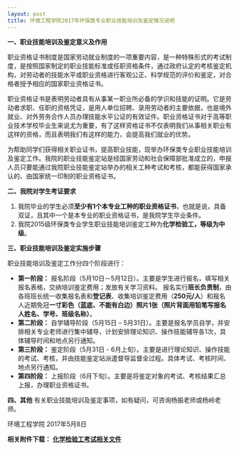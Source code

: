 ```yaml
---
layout: post
title: 环境工程学院2017年环保类专业职业技能培训及鉴定情况说明
---
```


**一、职业技能培训及鉴定意义及作用**

职业资格证书制度是国家劳动就业制度的一项重要内容，是一种特殊形式的考试制度，是按照国家制定的职业技能标准或任职资格条件，通过政府认定的考核鉴定机构，对劳动者的技能水平或职业资格进行客观公正、科学规范的评价和鉴定，对合格者授予相应的国家职业资格证书。

<!--more-->

职业资格证书是表明劳动者具有从事某一职业所必备的学识和技能的证明。它是劳动者求职、任职的资格凭证，是用人单位招聘、录用劳动者的主要依据，也是境外就业、对外劳务合作人员办理技能水平公证的有效证件。职业资格证书对于高等职业技术学校毕业生来说尤为重要，有了这样资格证书不仅表明我们从事相关职业有这样的资格，而且表明我们有这样的能力，会提高我们就业的优势。

为帮助同学们获得相关职业证书，提高职业技能，现举办环保类专业职业技能培训及鉴定工作。我院的职业技能鉴定站是经国家劳动和社会保障部批准成立的，申报人员只要能通过我院职业技能鉴定站举办的相关工种考试和考核，都能获得国家承认的、由国家统一印制的职业资格证书。

**二、我院对学生考证要求**

1. 我院毕业的学生必须**至少有1个本专业工种的职业资格证书**，也就是说，具备双证，且其中一个是本专业的职业资格证书，是我院学生毕业条件。
2. 我院2015级环保类专业学生职业技能培训鉴定工种为**化学检验工，等级为中级**。

**三、职业技能培训及鉴定实施步骤**

职业技能培训及鉴定工作分四个阶段进行：
* **第一阶段：** 报名阶段（5月10日－5月12日）。主要是学生进行报名，填写相关报名表格，交纳培训鉴定费用；发放有关学习资料。
报名实行**班长负责制**，由各班班长统一收集报名表和**登记表**、收集培训鉴定费用（**250元/人**）和报名人近期免冠**一寸彩色（蓝底、不能有白边）照片1张（照片背面用铅笔写报名人姓名、学号、班级名称）**。
* **第二阶段：** 自学辅导阶段（5月15日 – 5月31日）。主要是报名学员自学，并安排相关专业老师进行集中辅导，计划安排理论知识、操作技能辅导各1次，具体辅导时间和地点另行通知。
* **第三阶段：** 鉴定阶段（5月31日 - 6月上旬）。主要是进行理论知识、操作技能的考试、考核，并由技能鉴定站派遣督导监督全过程。具体考试、考核时间、地点另行通知。
* **第四阶段：** 上报阶段（6月下旬）。主要是将鉴定对象的考试、考核结果汇总上报，办理职业资格证书。

**四、其他**
有关职业技能培训及鉴定事项，如有疑问，可咨询杨振老师或杨岭老师。


环境工程学院
2017年5月8日

**相关附件下载：**
[**化学检验工考试相关文件**](http://7xqrll.com1.z0.glb.clouddn.com/%E5%8C%96%E5%AD%A6%E6%A3%80%E9%AA%8C%E5%B7%A5%E8%80%83%E8%AF%95%E7%9B%B8%E5%85%B3%E6%96%87%E4%BB%B6.zip)
